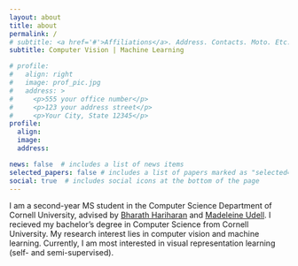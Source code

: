 ```yaml
---
layout: about
title: about
permalink: /
# subtitle: <a href='#'>Affiliations</a>. Address. Contacts. Moto. Etc.
subtitle: Computer Vision | Machine Learning

# profile:
#   align: right
#   image: prof_pic.jpg
#   address: >
#     <p>555 your office number</p>
#     <p>123 your address street</p>
#     <p>Your City, State 12345</p>
profile:
  align: 
  image: 
  address: 

news: false  # includes a list of news items
selected_papers: false # includes a list of papers marked as "selected={true}"
social: true  # includes social icons at the bottom of the page
---
```


I am a second-year MS student in the Computer Science Department of Cornell University, advised by <a href='http://home.bharathh.info/'>Bharath Hariharan</a> and <a href='https://web.stanford.edu/~udell/'>Madeleine Udell</a>. I recieved my bachelor’s degree in Computer Science from Cornell University. My research interest lies in computer vision and machine learning. Currently, I am most interested in visual representation learning (self- and semi-supervised).

<!-- Put your address / P.O. box / other info right below your picture. You can also disable any these elements by editing `profile` property of the YAML header of your `_pages/about.md`. Edit `_bibliography/papers.bib` and Jekyll will render your [publications page](/al-folio/publications/) automatically.

Link to your social media connections, too. This theme is set up to use [Font Awesome icons](http://fortawesome.github.io/Font-Awesome/) and [Academicons](https://jpswalsh.github.io/academicons/), like the ones below. Add your Facebook, Twitter, LinkedIn, Google Scholar, or just disable all of them. -->
